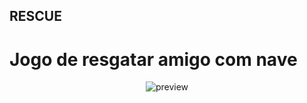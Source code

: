 ## RESCUE

# Jogo de resgatar amigo com nave
<div align="center">
  
![preview](https://github.com/Monty-Gabriel/rescue/blob/master/jogo1/preview/preview.gif)
  
</div>
